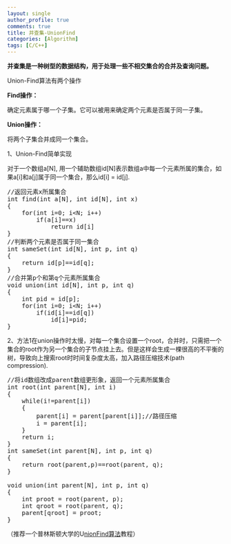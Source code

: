 ```yaml
---
layout: single
author_profile: true
comments: true
title: 并查集-UnionFind
categories: [Algorithm]
tags: [C/C++]
---
```

<strong>并查集是一种树型的数据结构，用于处理一些不相交集合的合并及查询问题。</strong>

Union-Find算法有两个操作

<strong>Find操作：</strong>

确定元素属于哪一个子集。它可以被用来确定两个元素是否属于同一子集。

<strong>Union操作：</strong>

将两个子集合并成同一个集合。

1、Union-Find简单实现

对于一个数组a[N], 用一个辅助数组id[N]表示数组a中每一个元素所属的集合，如果a[i]和a[j]属于同一个集合，那么id[i] = id[j].
<pre class="lang:c decode:true">//返回元素x所属集合
int find(int a[N], int id[N], int x)
{
	for(int i=0; i&lt;N; i++)
		if(a[i]==x)
			return id[i]
}
//判断两个元素是否属于同一集合
int sameSet(int id[N], int p, int q)
{
	return id[p]==id[q];
}
//合并第p个和第q个元素所属集合
void union(int id[N], int p, int q)
{
	int pid = id[p];
	for(int i=0; i&lt;N; i++)
		if(id[i]==id[q])
			id[i]=pid;
}</pre>
2、方法1在union操作时太慢，对每一个集合设置一个root，合并时，只需把一个集合的root作为另一个集合的子节点挂上去。但是这样会生成一棵很高的不平衡的树，导致向上搜索root时时间复杂度太高，加入路径压缩技术(path compression).
<pre class="lang:c decode:true">//将id数组改成parent数组更形象，返回一个元素所属集合
int root(int parent[N], int i)
{
	while(i!=parent[i])
	{
		parent[i] = parent[parent[i]];//路径压缩
		i = parent[i];
	}
	return i;
}
int sameSet(int parent[N], int p, int q)
{
	return root(parent,p)==root(parent, q);
}

void union(int parent[N], int p, int q)
{
	int proot = root(parent, p);
	int qroot = root(parent, q);
	parent[qroot] = proot;
}</pre>
（推荐一个普林斯顿大学的U<a title="UnionFind" href="https://www.google.com.hk/url?sa=t&amp;rct=j&amp;q=&amp;esrc=s&amp;source=web&amp;cd=4&amp;ved=0CEQQFjAD&amp;url=%68%74%74%70%3a%2f%2f%77%77%77%2e%63%73%2e%70%72%69%6e%63%65%74%6f%6e%2e%65%64%75%2f%7e%72%73%2f%41%6c%67%73%44%53%30%37%2f%30%31%55%6e%69%6f%6e%46%69%6e%64%2e%70%64%66&amp;ei=BkKSUqqmAqm1iQfvgoCICg&amp;usg=AFQjCNGWVIf2OqoCcaa9dusBziCBHAwI4Q" target="_blank">nionFind算法</a>教程）
